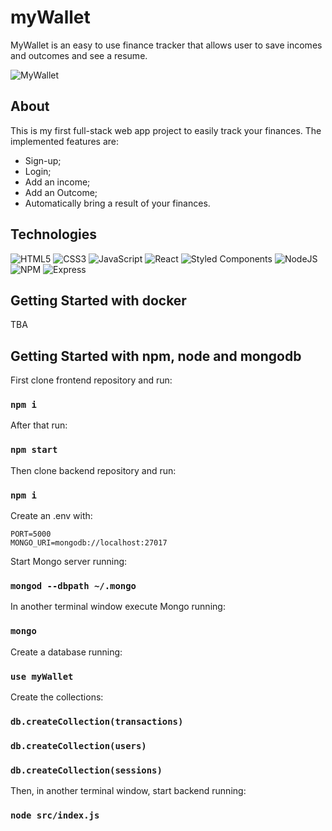 # myWallet

MyWallet is an easy to use finance tracker that allows user to save incomes and outcomes and see a resume.

![MyWallet](https://im4.ezgif.com/tmp/ezgif-4-24e757a820.gif)

## About

This is my first full-stack web app project to easily track your finances. The implemented features are:

* Sign-up;
* Login;
* Add an income;
* Add an Outcome;
* Automatically bring a result of your finances.

## Technologies

![HTML5](https://img.shields.io/badge/html5-%23E34F26.svg?style=for-the-badge&logo=html5&logoColor=white)
![CSS3](https://img.shields.io/badge/css3-%231572B6.svg?style=for-the-badge&logo=css3&logoColor=white)
![JavaScript](https://img.shields.io/badge/javascript-%23323330.svg?style=for-the-badge&logo=javascript&logoColor=%23F7DF1E)
![React](https://img.shields.io/badge/react-%2320232a.svg?style=for-the-badge&logo=react&logoColor=%2361DAFB)
![Styled Components](https://img.shields.io/badge/styled--components-DB7093?style=for-the-badge&logo=styled-components&logoColor=white)
![NodeJS](https://img.shields.io/badge/Node.js-339933?style=for-the-badge&logo=nodedotjs&logoColor=white)
![NPM](https://img.shields.io/badge/NPM-%23000000.svg?style=for-the-badge&logo=npm&logoColor=white)
![Express](https://img.shields.io/badge/Express.js-000000?style=for-the-badge&logo=express&logoColor=white)

## Getting Started with docker

TBA

## Getting Started with npm, node and mongodb

First clone frontend repository and run:

### `npm i`

After that run:

### `npm start`

Then clone backend repository and run: 

### `npm i`

Create an .env with:

`PORT=5000` <br>
`MONGO_URI=mongodb://localhost:27017`

Start Mongo server running:

### `mongod --dbpath ~/.mongo`

In another terminal window execute Mongo running:

### `mongo`

Create a database running: 

### `use myWallet`

Create the collections:

### `db.createCollection(transactions)`
### `db.createCollection(users)`
### `db.createCollection(sessions)`

Then, in another terminal window, start backend running:

### `node src/index.js`

